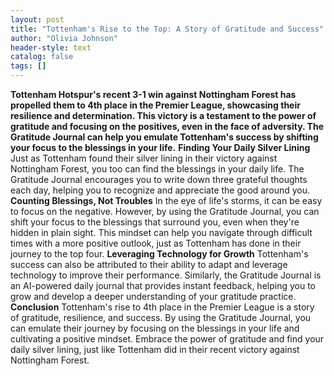 ```yaml
---
layout: post
title: "Tottenham's Rise to the Top: A Story of Gratitude and Success"
author: "Olivia Johnson"
header-style: text
catalog: false
tags: []
---
```


**Tottenham Hotspur's recent 3-1 win against Nottingham Forest has propelled them to 4th place in the Premier League, showcasing their resilience and determination. This victory is a testament to the power of gratitude and focusing on the positives, even in the face of adversity. The Gratitude Journal can help you emulate Tottenham's success by shifting your focus to the blessings in your life.**
**Finding Your Daily Silver Lining**
Just as Tottenham found their silver lining in their victory against Nottingham Forest, you too can find the blessings in your daily life. The Gratitude Journal encourages you to write down three grateful thoughts each day, helping you to recognize and appreciate the good around you.
**Counting Blessings, Not Troubles**
In the eye of life's storms, it can be easy to focus on the negative. However, by using the Gratitude Journal, you can shift your focus to the blessings that surround you, even when they're hidden in plain sight. This mindset can help you navigate through difficult times with a more positive outlook, just as Tottenham has done in their journey to the top four.
**Leveraging Technology for Growth**
Tottenham's success can also be attributed to their ability to adapt and leverage technology to improve their performance. Similarly, the Gratitude Journal is an AI-powered daily journal that provides instant feedback, helping you to grow and develop a deeper understanding of your gratitude practice.
**Conclusion**
Tottenham's rise to 4th place in the Premier League is a story of gratitude, resilience, and success. By using the Gratitude Journal, you can emulate their journey by focusing on the blessings in your life and cultivating a positive mindset. Embrace the power of gratitude and find your daily silver lining, just like Tottenham did in their recent victory against Nottingham Forest.